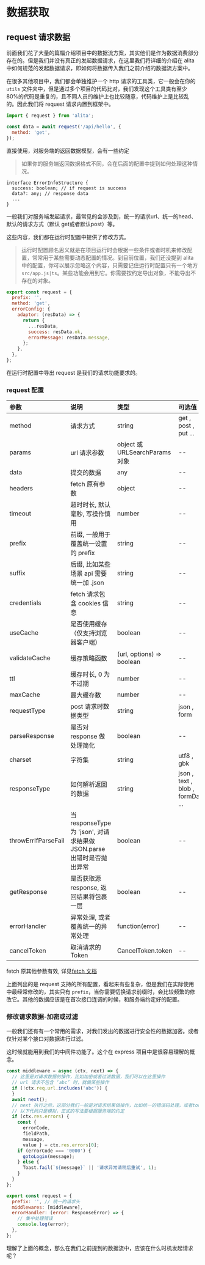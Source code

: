 # 数据获取

## request 请求数据

前面我们花了大量的篇幅介绍项目中的数据流方案，其实他们是作为数据消费部分存在的。但是我们并没有真正的发起数据请求，在这里我们将详细的介绍在 alita 中如何规范的发起数据请求，即如何将数据传入我们之前介绍的数据流方案中。

在很多其他项目中，我们都会单独维护一个 http 请求的工具类，它一般会在你的 `utils` 文件夹中，但是通过多个项目的代码比对，我们发现这个工具类有至少80%的代码是重复的，且不同人员的维护上也比较随意，代码维护上是比较乱的。因此我们将 request 请求内置到框架中。

```js
import { request } from 'alita';

const data = await request('/api/hello', {
  method: 'get',
});
```

直接使用，对服务端的返回数据模型，会有一些约定

> 如果你的服务端返回数据格式不同，会在后面的配置中提到如何处理这种情况。

```
interface ErrorInfoStructure {
  success: boolean; // if request is success
  data?: any; // response data
  ...
}
```

一般我们对服务端发起请求，最常见的会涉及到，统一的请求url、统一的head、默认的请求方式（默认 get或者默认post）等。

这些内容，我们都在运行时配置中提供了修改方式。

> 运行时配置顾名思义就是在项目运行时会根据一些条件或者时机来修改配置，常常用于某些需要动态配置的情况。到目前位置，我们还没提到 alita 中的配置，你可以展示忽略这个内容，只需要记住运行时配置只有一个地方 `src/app.js|ts`。某些功能会用到它。你需要按约定导出对象，不能导出不存在的对象。

```js
export const request = {
  prefix: '',
  method: 'get',
  errorConfig: {
    adaptor: (resData) => {
      return {
        ...resData,
        success: resData.ok,
        errorMessage: resData.message,
      };
    },
  },
};
```

在运行时配置中导出 request 是我们的请求功能要求的。

### request 配置

| 参数                | 说明                                                                  | 类型                           | 可选值                            | 默认值                     |
| :------------------ | :-------------------------------------------------------------------- | :----------------------------- | :-------------------------------- | :------------------------- |
| method              | 请求方式                                                              | string                         | get , post , put ...              | get                        |
| params              | url 请求参数                                                          | object 或 URLSearchParams 对象 | --                                | --                         |
| data                | 提交的数据                                                            | any                            | --                                | --                         |
| headers             | fetch 原有参数                                                        | object                         | --                                | {}                         |
| timeout             | 超时时长, 默认毫秒, 写操作慎用                                        | number                         | --                                | --                         |
| prefix              | 前缀, 一般用于覆盖统一设置的 prefix                                   | string                         | --                                | --                         |
| suffix              | 后缀, 比如某些场景 api 需要统一加 .json                               | string                         | --                                | --                         |
| credentials         | fetch 请求包含 cookies 信息                                           | string                         | --                                | credentials: 'same-origin' |
| useCache            | 是否使用缓存（仅支持浏览器客户端）                                    | boolean                        | --                                | false                      |
| validateCache       | 缓存策略函数                                                          | (url, options) => boolean      | --                                | 默认 get 请求做缓存        |
| ttl                 | 缓存时长, 0 为不过期                                                  | number                         | --                                | 60000                      |
| maxCache            | 最大缓存数                                                            | number                         | --                                | 无限                       |
| requestType         | post 请求时数据类型                                                   | string                         | json , form                       | json                       |
| parseResponse       | 是否对 response 做处理简化                                            | boolean                        | --                                | true                       |
| charset             | 字符集                                                                | string                         | utf8 , gbk                        | utf8                       |
| responseType        | 如何解析返回的数据                                                    | string                         | json , text , blob , formData ... | json , text                |
| throwErrIfParseFail | 当 responseType 为 'json', 对请求结果做 JSON.parse 出错时是否抛出异常 | boolean                        | --                                | false                      |
| getResponse         | 是否获取源 response, 返回结果将包裹一层                               | boolean                        | --                                | fasle                      |
| errorHandler        | 异常处理, 或者覆盖统一的异常处理                                      | function(error)                | --                                |
| cancelToken         | 取消请求的 Token                                                      | CancelToken.token              | --                                | --                         |

fetch 原其他参数有效, 详见[fetch 文档](https://github.github.io/fetch/)

上面列出的是 request 支持的所有配置，看起来有些复杂，但是我们在实际使用中最经常修改的，其实只有 `prefix`，当你需要切换请求前缀时，会比较频繁的修改它。其他的数据应该是在首次接口连调的时候，和服务端约定好的配置。

### 修改请求数据-加密或过滤

一般我们还有有一个常用的需求，对我们发出的数据进行安全性的数据加密。或者仅针对某个接口对数据进行过滤。

这时候就能用到我们的中间件功能了。这个在 express 项目中是很容易理解的概念。

```js
const middleware = async (ctx, next) => {
  // 这里是对请求数据的操作，比如加密或者过滤数据，我们可以在这里操作
  // url 请求不包含 ‘abc’ 时，就做某些操作
  if (!ctx.req.url.includes('abc')) {
  }
  await next();
  // next 执行之后，这部分我们一般是对请求结果做操作，比如统一的错误码处理，或者token失效这些，都可以在这里处理
  // 以下代码只是模拟，正式的写法要根据服务端的约定
  if (ctx.res.errors) {
    const {
      errorCode,
      fieldPath,
      message,
      value } = ctx.res.errors[0];
    if (errorCode === '0000') {
      gotoLogin(message);
    } else {
      Toast.fail(`${message}` || '请求异常请稍后重试', 1);
    }
  }
};

export const request = {
  prefix: '', // 统一的请求头
  middlewares: [middleware],
  errorHandler: (error: ResponseError) => {
    // 集中处理错误
    console.log(error);
  },
};
```

理解了上面的概念，那么在我们之前提到的数据流中，应该在什么时机发起请求呢？
